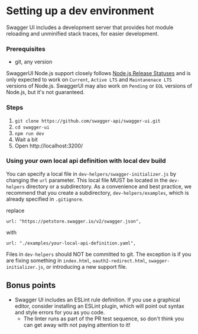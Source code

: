 # Setting up a dev environment

Swagger UI includes a development server that provides hot module reloading and unminified stack traces, for easier development.

### Prerequisites

- git, any version

SwaggerUI Node.js support closely follows [Node.js Release Statuses](https://nodejs.org/en/about/releases/)
and is only expected to work on `Current`, `Active LTS` and `Maintanenace LTS` versions of Node.js.
SwaggerUI may also work on `Pending` or `EOL` versions of Node.js, but it's not guaranteed.

### Steps

1. `git clone https://github.com/swagger-api/swagger-ui.git`
2. `cd swagger-ui`
3. `npm run dev`
4. Wait a bit
5. Open http://localhost:3200/

### Using your own local api definition with local dev build

You can specify a local file in `dev-helpers/swagger-initializer.js` by changing the `url` parameter. This local file MUST be located in the `dev-helpers` directory or a subdirectory. As a convenience and best practice, we recommend that you create a subdirectory, `dev-helpers/examples`, which is already specified in `.gitignore`.

replace
```
url: "https://petstore.swagger.io/v2/swagger.json",
```

with
```
url: "./examples/your-local-api-definition.yaml",
```

Files in `dev-helpers` should NOT be committed to git. The exception is if you are fixing something in `index.html`, `oauth2-redirect.html`, `swagger-initializer.js`, or introducing a new support file.

## Bonus points

- Swagger UI includes an ESLint rule definition. If you use a graphical editor, consider installing an ESLint plugin, which will point out syntax and style errors for you as you code.
  - The linter runs as part of the PR test sequence, so don't think you can get away with not paying attention to it!
